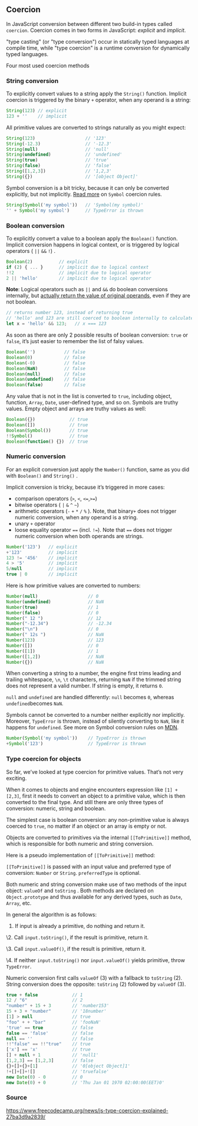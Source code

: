 ## Coercion

In JavaScript conversion between different two build-in types called `coercion`. Coercion comes in two forms in JavaScript: *explicit* and *implicit*.

 "type casting" (or "type conversion") occur in statically typed languages at compile time, while "type coercion" is a runtime conversion for dynamically typed languages.

Four most used coercion methods

### String conversion

To explicitly convert values to a string apply the `String()` function. Implicit coercion is triggered by the binary `+` operator, when any operand is a string:

```javascript
String(123) // explicit
123 + ''    // implicit
```

All primitive values are converted to strings naturally as you might expect:

```javascript
String(123)                   // '123'
String(-12.3)                 // '-12.3'
String(null)                  // 'null'
String(undefined)             // 'undefined'
String(true)                  // 'true'
String(false)                 // 'false'
String([1,2,3])				  // '1,2,3'
String({})					  // '[object Object]'
```

Symbol conversion is a bit tricky, because it can only be converted explicitly, but not implicitly. [Read more](https://leanpub.com/understandinges6/read/#leanpub-auto-symbol-coercion) on `Symbol` coercion rules.

```javascript
String(Symbol('my symbol'))   // 'Symbol(my symbol)'
'' + Symbol('my symbol')      // TypeError is thrown
```

### Boolean conversion

To explicitly convert a value to a boolean apply the `Boolean()` function.
Implicit conversion happens in logical context, or is triggered by logical operators ( `||` `&&` `!`) .

```javascript
Boolean(2)          // explicit
if (2) { ... }      // implicit due to logical context
!!2                 // implicit due to logical operator
2 || 'hello'        // implicit due to logical operator
```

**Note**: Logical operators such as `||` and `&&` do boolean conversions internally, but [actually return the value of original operands](https://developer.mozilla.org/en-US/docs/Web/JavaScript/Guide/Expressions_and_Operators#Logical_operators), even if they are not boolean.

```javascript
// returns number 123, instead of returning true
// 'hello' and 123 are still coerced to boolean internally to calculate the expression
let x = 'hello' && 123;   // x === 123
```

As soon as there are only 2 possible results of boolean conversion: `true` or `false`, it’s just easier to remember the list of falsy values.

```javascript
Boolean('')           // false
Boolean(0)            // false     
Boolean(-0)           // false
Boolean(NaN)          // false
Boolean(null)         // false
Boolean(undefined)    // false
Boolean(false)        // false
```

Any value that is not in the list is converted to `true`, including object, function, `Array`, `Date`, user-defined type, and so on. Symbols are truthy values. Empty object and arrays are truthy values as well:

```javascript
Boolean({})             // true
Boolean([])             // true
Boolean(Symbol())       // true
!!Symbol()              // true
Boolean(function() {})  // true
```

### Numeric conversion

For an explicit conversion just apply the `Number()` function, same as you did with `Boolean()` and `String()` .

Implicit conversion is tricky, because it’s triggered in more cases:

- comparison operators (`>`, `<`, `<=`,`>=`)
- bitwise operators ( `|` `&` `^` `~`)
- arithmetic operators (`-` `+` `*` `/` `%` ). Note, that binary`+` does not trigger numeric conversion, when any operand is a string.
- unary `+` operator
- loose equality operator `==` (incl. `!=`). 
  Note that `==` does not trigger numeric conversion when both operands are strings.

```javascript
Number('123')   // explicit
+'123'          // implicit
123 != '456'    // implicit
4 > '5'         // implicit
5/null          // implicit
true | 0        // implicit
```

Here is how primitive values are converted to numbers:

```javascript
Number(null)                   // 0
Number(undefined)              // NaN
Number(true)                   // 1
Number(false)                  // 0
Number(" 12 ")                 // 12
Number("-12.34")               // -12.34
Number("\n")                   // 0
Number(" 12s ")                // NaN
Number(123)                    // 123
Number([])					   // 0
Number([1])                    // 1
Number([1,2])				   // NaN
Number({})                     // NaN
```

When converting a string to a number, the engine first trims leading and trailing whitespace, `\n`, `\t` characters, returning `NaN` if the trimmed string does not represent a valid number. If string is empty, it returns `0`.

`null` and `undefined` are handled differently: `null` becomes `0`, whereas `undefined`becomes `NaN`.

Symbols cannot be converted to a number neither explicitly nor implicitly. Moreover, `TypeError` is thrown, instead of silently converting to `NaN`, like it happens for `undefined`. See more on Symbol conversion rules on [MDN](https://developer.mozilla.org/en-US/docs/Web/JavaScript/Reference/Global_Objects/Symbol#Symbol_type_conversions).

```javascript
Number(Symbol('my symbol'))    // TypeError is thrown
+Symbol('123')                 // TypeError is thrown
```

### Type coercion for objects

So far, we’ve looked at type coercion for primitive values. That’s not very exciting.

When it comes to objects and engine encounters expression like `[1] + [2,3]`, first it needs to convert an object to a primitive value, which is then converted to the final type. And still there are only three types of conversion: numeric, string and boolean.

The simplest case is boolean conversion: any non-primitive value is always 
coerced to `true`, no matter if an object or an array is empty or not.

Objects are converted to primitives via the internal `[[ToPrimitive]]` method, which is responsible for both numeric and string conversion.

Here is a pseudo implementation of `[[ToPrimitive]]` method:

`[[ToPrimitive]]` is passed with an input value and preferred type of conversion: `Number` or `String`. `preferredType` is optional.

Both numeric and string conversion make use of two methods of the input object: `valueOf` and `toString` . Both methods are declared on `Object.prototype` and thus available for any derived types, such as `Date`, `Array`, etc.

In general the algorithm is as follows:

1. If input is already a primitive, do nothing and return it.

\2. Call `input.toString()`, if the result is primitive, return it.

\3. Call `input.valueOf()`, if the result is primitive, return it.

\4. If neither `input.toString()` nor `input.valueOf()` yields primitive, throw `TypeError`.

Numeric conversion first calls `valueOf` (3) with a fallback to `toString` (2). String conversion does the opposite: `toString` (2) followed by `valueOf` (3).

```javascript
true + false             // 1
12 / "6"                 // 2
"number" + 15 + 3        // 'number153'
15 + 3 + "number"        // '18number'
[1] > null               // true
"foo" + + "bar"          // 'fooNaN'
'true' == true           // false
false == 'false'         // false
null == ''               // false
!!"false" == !!"true"    // true
['x'] == 'x'             // true 
[] + null + 1            // 'null1'
[1,2,3] == [1,2,3]       // false
{}+[]+{}+[1]             // '0[object Object]1'
!+[]+[]+![]              // 'truefalse'
new Date(0) - 0          // 0
new Date(0) + 0          // 'Thu Jan 01 1970 02:00:00(EET)0'
```



### Source

https://www.freecodecamp.org/news/js-type-coercion-explained-27ba3d9a2839/